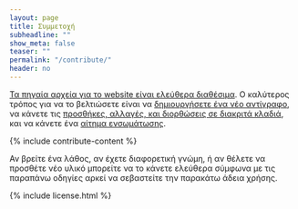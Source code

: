 ```yaml
---
layout: page
title: Συμμετοχή
subheadline: ""
show_meta: false
teaser: ""
permalink: "/contribute/"
header: no
---
```


[Τα πηγαία αρχεία για το website είναι ελεύθερα διαθέσιμα](https://github.com/pibook/pibookgr). Ο καλύτερος τρόπος για να το βελτιώσετε είναι να [δημιουργήσετε ένα νέο αντίγραφο](https://guides.github.com/activities/forking/), να κάνετε τις [προσθήκες, αλλαγές, και διορθώσεις σε διακριτά κλαδιά](https://guides.github.com/introduction/flow/), και να κάνετε ένα [αίτημα ενσωμάτωσης](https://guides.github.com/activities/hello-world/#pr).

{% include contribute-content %}

Αν βρείτε ένα λάθος, αν έχετε διαφορετική γνώμη, ή αν θέλετε να προσθέτε νέο υλικό μπορείτε να το κάνετε ελεύθερα σύμφωνα με τις παραπάνω οδηγίες αρκεί να σεβαστείτε την παρακάτω άδεια χρήσης.

{% include license.html %}
